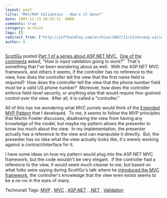 ```yaml
---
layout: post
title: "MVC/MVP Validation - How's it done?"
date: 2007-11-13 20:25:11 -0800
comments: true
category: Archive
tags: []
redirect_from: ["http://jeffhandley.com/archive/2007/11/13/mvcmvp-validation---hows-it-done"]
author: 0
---
```

<!-- more -->
<p><a href="http://weblogs.asp.net/scottgu" target="_blank">ScottGu</a> posted <a href="http://weblogs.asp.net/scottgu/archive/2007/11/13/asp-net-mvc-framework-part-1.aspx" target="_blank">Part 1 of a series about ASP.NET MVC.</a>  <a href="http://weblogs.asp.net/scottgu/archive/2007/11/13/asp-net-mvc-framework-part-1.aspx#5123608" target="_blank">One of the comments</a> asked, "How is input validation going to work?"  That's something that I've been wondering about as well.  With the ASP.NET MVC framework, and others it seems, if the controller has no reference to the view, how does the controller tell the view that the first name field is required?  How does the controller tell the view that the phone number field must be a valid US phone number?  Moreover, how does the controller enforce field-level security, or anything else that would require fine-grained control over the view.  After all, it is called a "controller."</p>  <p>All of this has me wondering what MVC purists would think of the <a href="http://blog.jeffhandley.com/archive/2007/11/09/an-extended-mvp-pattern-mvp-validation.aspx" target="_blank">Extended MVP Pattern</a> that I developed.  To me, it seems to follow the MVP principles that Martin Fowler discusses, disallowing the view from having any knowledge of the model, but maybe my pattern allows the presenter to know too much about the view.  In my implementation, the presenter actually has a reference to the view and can manipulate it directly.  But, the presenter has no idea what the view actually looks like, it's merely working against a contract/interface for it.</p>  <p>I have some ideas on how my pattern would plug into the ASP.NET MVC framework, but the code wouldn't be very elegant.  If the controller had a reference to the view, it would seem much cleaner to me; but based on what folks were saying during ScottGu's talk where he <a href="http://weblogs.asp.net/scottgu/archive/2007/10/14/asp-net-mvc-framework.aspx" target="_blank">introduced the MVC framework</a>, the controller's knowledge that the view even exists seems to be a no-no in the eyes of many.</p>  <div class="wlWriterSmartContent" id="scid:0767317B-992E-4b12-91E0-4F059A8CECA8:58082aa3-91fb-4620-8efc-3214c1898e30" style="padding-right: 0px; display: inline; padding-left: 0px; padding-bottom: 0px; margin: 0px; padding-top: 0px">Technorati Tags:  		<a href="http://technorati.com/tags/MVP/" rel="tag">MVP</a> 		,  		<a href="http://technorati.com/tags/MVC/" rel="tag">MVC</a> 		,  		<a href="http://technorati.com/tags/ASP.NET/" rel="tag">ASP.NET</a> 		,  		<a href="http://technorati.com/tags/.NET/" rel="tag">.NET</a> 		,  		<a href="http://technorati.com/tags/Validation/" rel="tag">Validation</a> 		</div>

